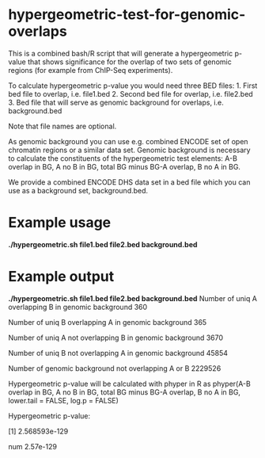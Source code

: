 # hypergeometric-test-for-genomic-overlaps

This is a combined bash/R script that will generate a hypergeometric p-value that shows significance for the overlap of two sets of genomic regions (for example from ChIP-Seq experiments).

To calculate hypergeometric p-value you would need three BED files: 1. First bed file to overlap, i.e. file1.bed 2. Second bed file for overlap, i.e. file2.bed 3. Bed file that will serve as genomic background for overlaps, i.e. background.bed

Note that file names are optional.

As genomic background you can use e.g. combined ENCODE set of open chromatin regions or a similar data set. Genomic background is necessary to calculate the constituents of the hypergeometric test elements: A-B overlap in BG, A no B in BG, total BG minus BG-A overlap, B no A in BG.

We provide a combined ENCODE DHS data set in a bed file which you can use as a background set, background.bed. 


# Example usage

**./hypergeometric.sh file1.bed file2.bed background.bed**

# Example output 

**./hypergeometric.sh file1.bed file2.bed background.bed**
Number of uniq A overlapping B in genomic background 360

Number of uniq B overlapping A in genomic background 365

Number of uniq A not overlapping B in genomic background 3670

Number of uniq B not overlapping A in genomic background 45854

Number of genomic background not overlapping A or B 2229526

Hypergeometric p-value will be calculated with phyper in R as phyper(A-B overlap in BG, A no B in BG, total BG minus BG-A overlap, B no A in BG, lower.tail = FALSE, log.p = FALSE)

Hypergeometric p-value:

[1] 2.568593e-129

 num 2.57e-129

